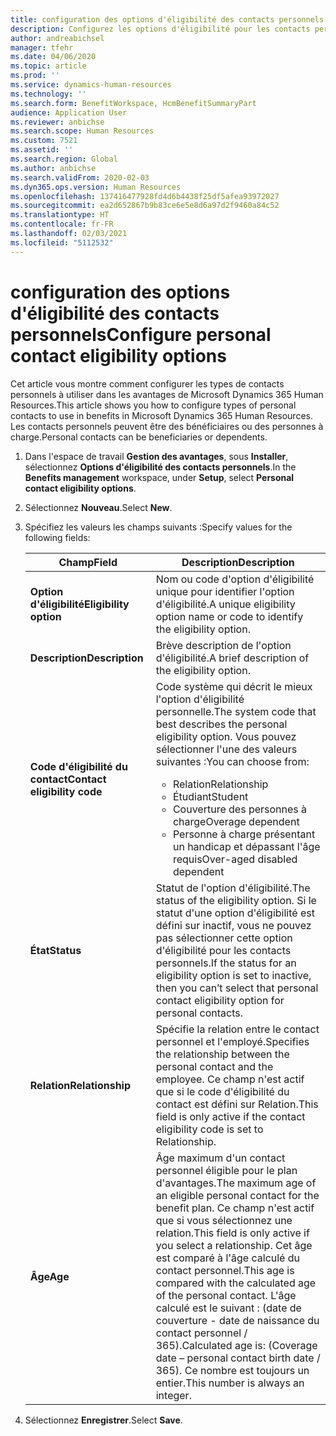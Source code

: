 ```yaml
---
title: configuration des options d'éligibilité des contacts personnels
description: Configurez les options d'éligibilité pour les contacts personnels dans Microsoft Dynamics 365 Human Resources. Les contacts personnels peuvent être des bénéficiaires ou des personnes à charge.
author: andreabichsel
manager: tfehr
ms.date: 04/06/2020
ms.topic: article
ms.prod: ''
ms.service: dynamics-human-resources
ms.technology: ''
ms.search.form: BenefitWorkspace, HcmBenefitSummaryPart
audience: Application User
ms.reviewer: anbichse
ms.search.scope: Human Resources
ms.custom: 7521
ms.assetid: ''
ms.search.region: Global
ms.author: anbichse
ms.search.validFrom: 2020-02-03
ms.dyn365.ops.version: Human Resources
ms.openlocfilehash: 137416477928fd4d6b4438f25df5afea93972027
ms.sourcegitcommit: ea2d652867b9b83ce6e5e8d6a97d2f9460a84c52
ms.translationtype: HT
ms.contentlocale: fr-FR
ms.lasthandoff: 02/03/2021
ms.locfileid: "5112532"
---
```

# <a name="configure-personal-contact-eligibility-options"></a><span data-ttu-id="45c44-104">configuration des options d'éligibilité des contacts personnels</span><span class="sxs-lookup"><span data-stu-id="45c44-104">Configure personal contact eligibility options</span></span>

<span data-ttu-id="45c44-105">Cet article vous montre comment configurer les types de contacts personnels à utiliser dans les avantages de Microsoft Dynamics 365 Human Resources.</span><span class="sxs-lookup"><span data-stu-id="45c44-105">This article shows you how to configure types of personal contacts to use in benefits in Microsoft Dynamics 365 Human Resources.</span></span> <span data-ttu-id="45c44-106">Les contacts personnels peuvent être des bénéficiaires ou des personnes à charge.</span><span class="sxs-lookup"><span data-stu-id="45c44-106">Personal contacts can be beneficiaries or dependents.</span></span> 

1. <span data-ttu-id="45c44-107">Dans l'espace de travail **Gestion des avantages**, sous **Installer**, sélectionnez **Options d'éligibilité des contacts personnels**.</span><span class="sxs-lookup"><span data-stu-id="45c44-107">In the **Benefits management** workspace, under **Setup**, select **Personal contact eligibility options**.</span></span>

2. <span data-ttu-id="45c44-108">Sélectionnez **Nouveau**.</span><span class="sxs-lookup"><span data-stu-id="45c44-108">Select **New**.</span></span>

3. <span data-ttu-id="45c44-109">Spécifiez les valeurs les champs suivants :</span><span class="sxs-lookup"><span data-stu-id="45c44-109">Specify values for the following fields:</span></span>

   | <span data-ttu-id="45c44-110">Champ</span><span class="sxs-lookup"><span data-stu-id="45c44-110">Field</span></span> | <span data-ttu-id="45c44-111">Description</span><span class="sxs-lookup"><span data-stu-id="45c44-111">Description</span></span> |
   | --- | --- |
   | <span data-ttu-id="45c44-112">**Option d'éligibilité**</span><span class="sxs-lookup"><span data-stu-id="45c44-112">**Eligibility option**</span></span> | <span data-ttu-id="45c44-113">Nom ou code d'option d'éligibilité unique pour identifier l'option d'éligibilité.</span><span class="sxs-lookup"><span data-stu-id="45c44-113">A unique eligibility option name or code to identify the eligibility option.</span></span> |
   | <span data-ttu-id="45c44-114">**Description**</span><span class="sxs-lookup"><span data-stu-id="45c44-114">**Description**</span></span> | <span data-ttu-id="45c44-115">Brève description de l'option d'éligibilité.</span><span class="sxs-lookup"><span data-stu-id="45c44-115">A brief description of the eligibility option.</span></span> |
   | <span data-ttu-id="45c44-116">**Code d'éligibilité du contact**</span><span class="sxs-lookup"><span data-stu-id="45c44-116">**Contact eligibility code**</span></span> | <span data-ttu-id="45c44-117">Code système qui décrit le mieux l'option d'éligibilité personnelle.</span><span class="sxs-lookup"><span data-stu-id="45c44-117">The system code that best describes the personal eligibility option.</span></span> <span data-ttu-id="45c44-118">Vous pouvez sélectionner l'une des valeurs suivantes :</span><span class="sxs-lookup"><span data-stu-id="45c44-118">You can choose from:</span></span> <ul><li><span data-ttu-id="45c44-119">Relation</span><span class="sxs-lookup"><span data-stu-id="45c44-119">Relationship</span></span></li><li><span data-ttu-id="45c44-120">Étudiant</span><span class="sxs-lookup"><span data-stu-id="45c44-120">Student</span></span></li><li><span data-ttu-id="45c44-121">Couverture des personnes à charge</span><span class="sxs-lookup"><span data-stu-id="45c44-121">Overage dependent</span></span></li><li><span data-ttu-id="45c44-122">Personne à charge présentant un handicap et dépassant l'âge requis</span><span class="sxs-lookup"><span data-stu-id="45c44-122">Over-aged disabled dependent</span></span></li></ul> |
   | <span data-ttu-id="45c44-123">**État**</span><span class="sxs-lookup"><span data-stu-id="45c44-123">**Status**</span></span> | <span data-ttu-id="45c44-124">Statut de l'option d'éligibilité.</span><span class="sxs-lookup"><span data-stu-id="45c44-124">The status of the eligibility option.</span></span> <span data-ttu-id="45c44-125">Si le statut d'une option d'éligibilité est défini sur inactif, vous ne pouvez pas sélectionner cette option d'éligibilité pour les contacts personnels.</span><span class="sxs-lookup"><span data-stu-id="45c44-125">If the status for an eligibility option is set to inactive, then you can’t select that personal contact eligibility option for personal contacts.</span></span> |
   | <span data-ttu-id="45c44-126">**Relation**</span><span class="sxs-lookup"><span data-stu-id="45c44-126">**Relationship**</span></span> | <span data-ttu-id="45c44-127">Spécifie la relation entre le contact personnel et l'employé.</span><span class="sxs-lookup"><span data-stu-id="45c44-127">Specifies the relationship between the personal contact and the employee.</span></span> <span data-ttu-id="45c44-128">Ce champ n'est actif que si le code d'éligibilité du contact est défini sur Relation.</span><span class="sxs-lookup"><span data-stu-id="45c44-128">This field is only active if the contact eligibility code is set to Relationship.</span></span> |
   | <span data-ttu-id="45c44-129">**Âge**</span><span class="sxs-lookup"><span data-stu-id="45c44-129">**Age**</span></span> | <span data-ttu-id="45c44-130">Âge maximum d'un contact personnel éligible pour le plan d'avantages.</span><span class="sxs-lookup"><span data-stu-id="45c44-130">The maximum age of an eligible personal contact for the benefit plan.</span></span> <span data-ttu-id="45c44-131">Ce champ n'est actif que si vous sélectionnez une relation.</span><span class="sxs-lookup"><span data-stu-id="45c44-131">This field is only active if you select a relationship.</span></span> <span data-ttu-id="45c44-132">Cet âge est comparé à l'âge calculé du contact personnel.</span><span class="sxs-lookup"><span data-stu-id="45c44-132">This age is compared with the calculated age of the personal contact.</span></span> <span data-ttu-id="45c44-133">L'âge calculé est le suivant : (date de couverture - date de naissance du contact personnel / 365).</span><span class="sxs-lookup"><span data-stu-id="45c44-133">Calculated age is: (Coverage date – personal contact birth date / 365).</span></span> <span data-ttu-id="45c44-134">Ce nombre est toujours un entier.</span><span class="sxs-lookup"><span data-stu-id="45c44-134">This number is always an integer.</span></span> |

4. <span data-ttu-id="45c44-135">Sélectionnez **Enregistrer**.</span><span class="sxs-lookup"><span data-stu-id="45c44-135">Select **Save**.</span></span> 
